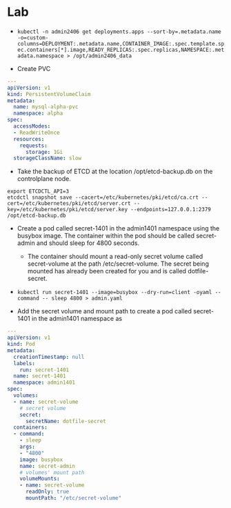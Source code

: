# Lab

- `kubectl -n admin2406 get deployments.apps --sort-by=.metadata.name -o=custom-columns=DEPLOYMENT:.metadata.name,CONTAINER_IMAGE:.spec.template.spec.containers[*].image,READY_REPLICAS:.spec.replicas,NAMESPACE:.metadata.namespace > /opt/admin2406_data`

- Create PVC

```yaml
---
apiVersion: v1
kind: PersistentVolumeClaim
metadata:
  name: mysql-alpha-pvc
  namespace: alpha
spec:
  accessModes:
  - ReadWriteOnce
  resources:
    requests:
      storage: 1Gi
  storageClassName: slow
```

- Take the backup of ETCD at the location /opt/etcd-backup.db on the controlplane node.

```text
export ETCDCTL_API=3
etcdctl snapshot save --cacert=/etc/kubernetes/pki/etcd/ca.crt --cert=/etc/kubernetes/pki/etcd/server.crt --key=/etc/kubernetes/pki/etcd/server.key --endpoints=127.0.0.1:2379 /opt/etcd-backup.db
```

- Create a pod called secret-1401 in the admin1401 namespace using the busybox image. The container within the pod should be called secret-admin and should sleep for 4800 seconds.
  - The container should mount a read-only secret volume called secret-volume at the path /etc/secret-volume. The secret being mounted has already been created for you and is called dotfile-secret.

- `kubectl run secret-1401 --image=busybox --dry-run=client -oyaml --command -- sleep 4800 > admin.yaml`
- Add the secret volume and mount path to create a pod called secret-1401 in the admin1401 namespace as

```yaml
---
apiVersion: v1
kind: Pod
metadata:
  creationTimestamp: null
  labels:
    run: secret-1401
  name: secret-1401
  namespace: admin1401
spec:
  volumes:
  - name: secret-volume
    # secret volume
    secret:
      secretName: dotfile-secret
  containers:
  - command:
    - sleep
    args:
    - "4800"
    image: busybox
    name: secret-admin
    # volumes' mount path
    volumeMounts:
    - name: secret-volume
      readOnly: true
      mountPath: "/etc/secret-volume"
```
